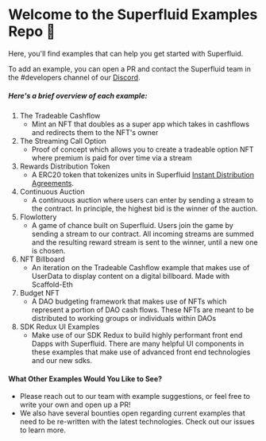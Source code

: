 # Welcome to the Superfluid Examples Repo 🚀

Here, you'll find examples that can help you get started with Superfluid. 

To add an example, you can open a PR and contact the Superfluid team in the #developers channel of our [Discord](http://discord.superfluid.finance).

##### Here's a brief overview of each example:

1) The Tradeable Cashflow
    - Mint an NFT that doubles as a super app which takes in cashflows and redirects them to the NFT's owner
2) The Streaming Call Option
    - Proof of concept which allows you to create a tradeable option NFT where premium is paid for over time via a stream
3) Rewards Distribution Token
    - A ERC20 token that tokenizes units in Superfluid [Instant Distribution Agreements](https://docs.superfluid.finance/superfluid/protocol-tutorials/perform-an-instant-distribution/). 
4) Continuous Auction
    - A continuous auction where users can enter by sending a stream to the contract. In principle, the highest bid is the winner of the auction.
5) Flowlottery
    - A game of chance built on Superfluid. Users join the game by sending a stream to our contract. All incoming streams are summed and the resulting reward stream is sent to the winner, until a new one is chosen.
6) NFT Billboard
    - An iteration on the Tradeable Cashflow example that makes use of UserData to display content on a digital billboard. Made with Scaffold-Eth
7) Budget NFT
    - A DAO budgeting framework that makes use of NFTs which represent a portion of DAO cash flows. These NFTs are meant to be distributed to working groups or individuals within DAOs
8) SDK Redux UI Examples
    - Make use of our SDK Redux to build highly performant front end Dapps with Superfluid. There are many helpful UI components in these examples that make use of advanced front end technologies and our new sdks.


#### What Other Examples Would You Like to See?
- Please reach out to our team with example suggestions, or feel free to write your own and open up a PR!
- We also have several bounties open regarding current examples that need to be re-written with the latest technologies. Check out our issues to learn more. 